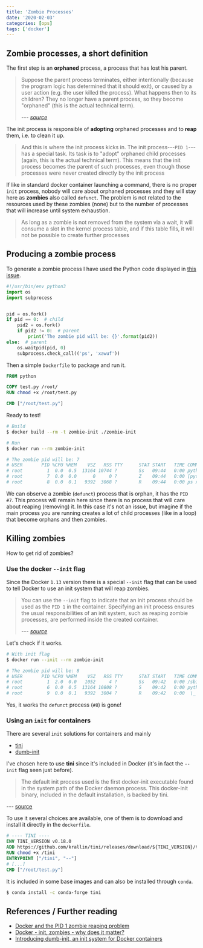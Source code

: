 ```yaml
---
title: 'Zombie Processes'
date: '2020-02-03'
categories: [ops]
tags: ['docker']
---
```


## Zombie processes, a short definition

The first step is an **orphaned** process, a process that has lost his parent.

> Suppose the parent process terminates, either intentionally (because the program logic has determined that it should exit), or caused by a user action (e.g. the user killed the process). What happens then to its children? They no longer have a parent process, so they become "orphaned" (this is the actual technical term).
>
> --- <cite>[source][LK-1]</cite>

<!--more-->

The init process is responsible of **adopting** orphaned processes and to **reap** them, i.e. to clean it up.

> And this is where the init process kicks in. The init process---`PID 1`---has a special task. Its task is to "adopt" orphaned child processes (again, this is the actual technical term). This means that the init process becomes the parent of such processes, even though those processes were never created directly by the init process

If like in standard docker container launching a command, there is no proper `init` process, nobody will care about orphaned processes and they will stay here as **zombies** also called `defunct`. The problem is not related to the resources used by these zombies (none) but to the number of processes that will increase until system exhaustion.

> As long as a zombie is not removed from the system via a wait, it will consume a slot in the kernel process table, and if this table fills, it will not be possible to create further processes

## Producing a zombie process

To generate a zombie process I have used the Python code displayed in [this issue](https://github.com/Yelp/dumb-init/issues/128).

```python
#!/usr/bin/env python3
import os
import subprocess


pid = os.fork()
if pid == 0:  # child
    pid2 = os.fork()
    if pid2 != 0:  # parent
        print('The zombie pid will be: {}'.format(pid2))
else:  # parent
    os.waitpid(pid, 0)
    subprocess.check_call(('ps', 'xawuf'))
```

Then a simple `Dockerfile` to package and run it.

```dockerfile
FROM python

COPY test.py /root/
RUN chmod +x /root/test.py

CMD ["/root/test.py"]
```

Ready to test!

```bash
# Build
$ docker build --rm -t zombie-init ./zombie-init

# Run
$ docker run --rm zombie-init

# The zombie pid will be: 7
# USER       PID %CPU %MEM    VSZ   RSS TTY      STAT START   TIME COMMAND
# root         1  0.0  0.5  13164 10744 ?        Ss   09:44   0:00 python3 /root/test.py
# root         7  0.0  0.0      0     0 ?        Z    09:44   0:00 [python3] <defunct>
# root         8  0.0  0.1   9392  3068 ?        R    09:44   0:00 ps xawuf
```

We can observe a zombie (`defunct`) process that is orphan, it has the `PID #7`. This process will remain here since there is no process that will care about reaping (removing) it. In this case it's not an issue, but imagine if the main process you are running creates a lot of child processes (like in a loop) that become orphans and then zombies.

## Killing zombies

How to get rid of zombies?

### Use the docker `--init` flag

Since the Docker `1.13` version there is a special `--init` flag that can be used to tell Docker to use an init system that will reap zombies.

> You can use the `--init` flag to indicate that an init process should be used as the `PID 1` in the container. Specifying an init process ensures the usual responsibilities of an init system, such as reaping zombie processes, are performed inside the created container.
>
> --- <cite>[source](https://docs.docker.com/engine/reference/#specify-an-init-process)</cite>

Let's check if it works.

```bash
# With init flag
$ docker run --init --rm zombie-init

# The zombie pid will be: 8
# USER       PID %CPU %MEM    VSZ   RSS TTY      STAT START   TIME COMMAND
# root         1  2.0  0.0   1052     4 ?        Ss   09:42   0:00 /sbin/docker-init -- /root/test.py
# root         6  0.0  0.5  13164 10808 ?        S    09:42   0:00 python3 /root/test.py
# root         9  0.0  0.1   9392  3004 ?        R    09:42   0:00  \_ ps xawuf
```

Yes, it works the `defunct` process (`#8`) is gone!

### Using an `init` for containers

There are several `init` solutions for containers and mainly

- [tini](https://github.com/krallin/tini)
- [dumb-init](https://github.com/Yelp/dumb-init)

I've chosen here to use **tini** since it's included in Docker (it's in fact the `--init` flag seen just before).

> The default init process used is the first docker-init executable found in the system path of the Docker daemon process. This docker-init binary, included in the default installation, is backed by tini.

--- [source](https://docs.docker.com/engine/reference/#specify-an-init-process)

To use it several choices are available, one of them is to download and install it directly in the `dockerfile`.

```dockerfile
# ---- TINI ----
ENV TINI_VERSION v0.18.0
ADD https://github.com/krallin/tini/releases/download/${TINI_VERSION}/tini /tini
RUN chmod +x /tini
ENTRYPOINT ["/tini", "--"]
# [...]
CMD ["/root/test.py"]
```

It is included in some base images and can also be installed through `conda`.

```bash
$ conda install -c conda-forge tini
````

## References / Further reading

- [Docker and the PID 1 zombie reaping problem][LK-1]
- [Docker - init, zombies - why does it matter?](https://stackoverflow.com/questions/49162358/docker-init-zombies-why-does-it-matter/)
- [Introducing dumb-init, an init system for Docker containers](https://engineeringblog.yelp.com/2016/01/dumb-init-an-init-for-docker.html)

[LK-1]: https://blog.phusion.nl/2015/01/20/docker-and-the-pid-1-zombie-reaping-problem/